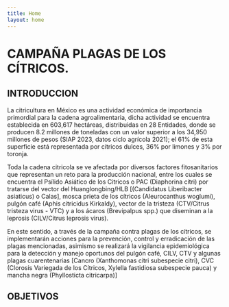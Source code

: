 ```yaml
---
title: Home
layout: home
---
```


# CAMPAÑA PLAGAS DE LOS CÍTRICOS.
## INTRODUCCION
La citricultura en México es una actividad económica de importancia primordial para la cadena agroalimentaria, dicha actividad se encuentra establecida en 603,617 hectáreas, distribuidas en 28 Entidades, donde se producen 8.2 millones de toneladas con un valor superior a los 34,950 millones de pesos (SIAP 2023, datos ciclo agrícola 2021); el 61% de esta superficie está representada por cítricos dulces, 36% por limones y 3% por toronja.

Toda la cadena citricola se ve afectada por diversos factores fitosanitarios que representan un reto para la producción nacional, entre los cuales se encuentra el Psílido Asiático de los Citricos o PAC (Diaphorina citri) por tratarse del vector del Huanglongbing/HLB [(Candidatus Liberibacter asiaticus) o Calas], mosca prieta de los cítricos (Aleurocanthus woglumi), pulgón café (Aphis citricidus Kirkaldy), vector de la tristeza (CTV/Citrus tristeza virus - VTC) y a los ácaros (Brevipalpus spp.) que diseminan a la leprosis (CILV/Citrus leprosis virus).

En este sentido, a través de la campaña contra plagas de los cítricos, se implementarán acciones para la prevención, control y erradicación de las plagas mencionadas, asimismo se realizará la vigilancia epidemiológica para la detección y manejo oportunos del pulgón café, CILV, CTV y algunas plagas cuarentenarias [Cancro (Xanthomonas citri subespecie citri), CVC (Clorosis Variegada de los Cítricos, Xylella fastidiosa subespecie pauca) y mancha negra (Phyllosticta citricarpa)]
## OBJETIVOS 
